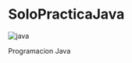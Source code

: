 # SoloPracticaJava
![java](https://github.com/DiegoJDArias/SoloPracticaJava/assets/97647686/46e51a29-0c41-446a-a625-7c856f608cff)

Programacion Java

